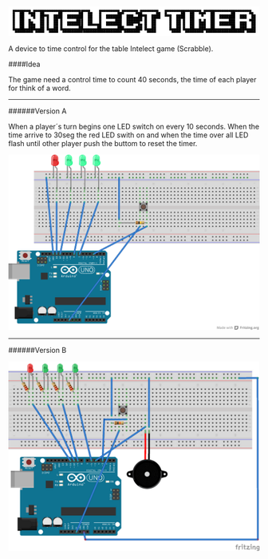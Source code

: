 ![](img/logo.png)


A device to time control for the table Intelect  game (Scrabble).

####Idea

The game need a control time to count 40 seconds, the time  of each player for think of a word.

---
######Version A


When a player´s turn begins one LED switch on every 10 seconds. When the time arrive to 30seg the red LED swith on and when the time over all LED flash until other player push the buttom to reset the timer.

![](img/diagramaA.png)

---

######Version B

![](img/diagramaB.png)
